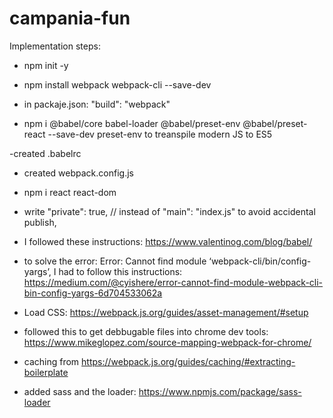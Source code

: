 # campania-fun

Implementation steps:

- npm init -y

- npm install webpack webpack-cli --save-dev

- in packaje.json: "build": "webpack"

- npm i @babel/core babel-loader @babel/preset-env @babel/preset-react --save-dev
preset-env to treanspile modern JS to ES5

-created .babelrc

- created webpack.config.js

- npm i react react-dom

- write  "private": true, // instead of "main": "index.js" to avoid accidental publish,

- I followed these instructions: https://www.valentinog.com/blog/babel/

- to solve the error: 
   Error: Cannot find module ‘webpack-cli/bin/config-yargs’, 
   I had to follow this instructions: https://medium.com/@cyishere/error-cannot-find-module-webpack-cli-bin-config-yargs-6d704533062a

- Load CSS: https://webpack.js.org/guides/asset-management/#setup

- followed this to get debbugable files into chrome dev tools: https://www.mikeglopez.com/source-mapping-webpack-for-chrome/

- caching from https://webpack.js.org/guides/caching/#extracting-boilerplate

- added sass and the loader: https://www.npmjs.com/package/sass-loader

